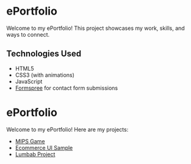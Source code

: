 # ePortfolio
Welcome to my ePortfolio! This project showcases my work, skills, and ways to connect.

## Technologies Used
- HTML5
- CSS3 (with animations)
- JavaScript
- [Formspree](https://formspree.io) for contact form submissions

# ePortfolio

Welcome to my ePortfolio! Here are my projects:

- [MIPS Game](./MIPS-Game)
- [Ecommerce UI Sample](./Ecommerce-UI)
- [Lumbab Project](./Lumbab_Project)
